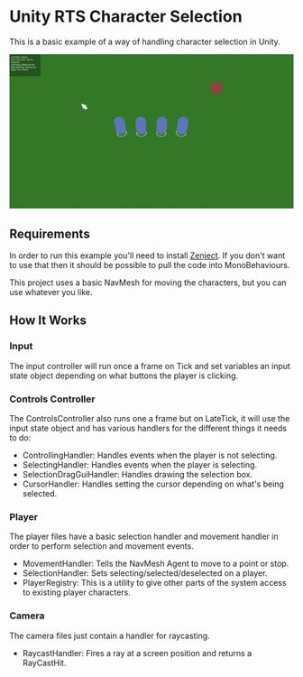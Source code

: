 # Unity RTS Character Selection

This is a basic example of a way of handling character selection in Unity.

![Sample](https://raw.githubusercontent.com/abban/rts-character-selection/master/sample.gif)

## Requirements
In order to run this example you'll need to install [Zenject](https://github.com/modesttree/Zenject). If you don't want to use that then it should be possible to pull the code into MonoBehaviours.

This project uses a basic NavMesh for moving the characters, but you can use whatever you like.

## How It Works

### Input
The input controller will run once a frame on Tick and set variables an input state object depending on what buttons the player is clicking.

### Controls Controller
The ControlsController also runs one a frame but on LateTick, it will use the input state object and has various handlers for the different things it needs to do:

* ControllingHandler: Handles events when the player is not selecting.
* SelectingHandler: Handles events when the player is selecting.
* SelectionDragGuiHandler: Handles drawing the selection box.
* CursorHandler: Handles setting the cursor depending on what's being selected.

### Player
The player files have a basic selection handler and movement handler in order to perform selection and movement events.

* MovementHandler: Tells the NavMesh Agent to move to a point or stop.
* SelectionHandler: Sets selecting/selected/deselected on a player.
* PlayerRegistry: This is a utility to give other parts of the system access to existing player characters.

### Camera
The camera files just contain a handler for raycasting.

* RaycastHandler: Fires a ray at a screen position and returns a RayCastHit.

